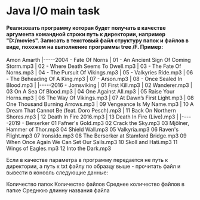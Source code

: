# Java I/O main task

#### Реализовать программу которая будет получать в качестве аргумента командной строки путь к директории, например "D:/movies". Записать в текстовый файл структуру папок и файлов в виде, похожем на выполнение программы tree /F. Пример:

Amon Amarth
|-----2004 - Fate Of Norns
|       01 - An Ancient Sign Of Coming Storm.mp3
|       02 - Where Death Seems To Dwell.mp3
|       03 - The Fate Of Norns.mp3
|       04 - The Pursuit Of Vikings.mp3
|       05 - Valkyries Ride.mp3
|       06 - The Beheading Of A King.mp3
|       07 - Arson.mp3
|       08 - Once Sealed In Blood.mp3
|
|-----2016 - Jomsviking
|       01 First Kill.mp3
|       02 Wanderer.mp3
|       03 On A Sea Of Blood.mp3
|       04 One Against All.mp3
|       05 Raise Your Horns.mp3
|       06 The Way Of Vikings.mp3
|       07 At Dawn’s First Light.mp3
|       08 One Thousand Burning Arrows.mp3
|       09 Vengeance Is My Name.mp3
|       10 A Dream That Cannot Be (feat. Doro Pesch).mp3
|       11 Back On Northern Shores.mp3
|       12 Death In Fire 2016.mp3
|       13 Death In Fire (Live).mp3
|
|-----2019 - Berserker
01 Fafner's Gold.mp3
02 Crack the Sky.mp3
03 Mjölner, Hammer of Thor.mp3
04 Shield Wall.mp3
05 Valkyria.mp3
06 Raven's Flight.mp3
07 Ironside.mp3
08 The Berserker at Stamford Bridge.mp3
09 When Once Again We Can Set Our Sails.mp3
10 Skoll and Hati.mp3
11 Wings of Eagles.mp3
12 Into the Dark.mp3


Если в качестве параметра в программу передается не путь к директории, а путь к txt файлу по образцу выше - прочитать файл и вывести в консоль следующие данные:

Количество папок
Количество файлов
Среднее количество файлов в папке
Среднюю длинну названия файла